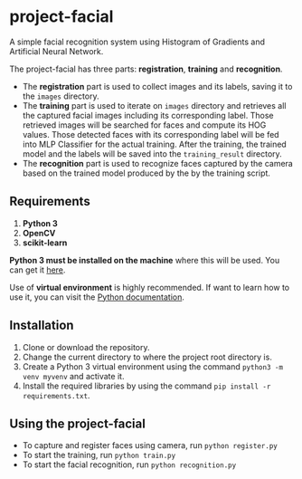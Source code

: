# project-facial
A simple facial recognition system using Histogram of Gradients and Artificial Neural Network.

The project-facial has three parts: **registration**, **training**  and **recognition**.
* The **registration** part is used to collect images and its labels, saving it to the `images` directory.
* The **training** part is used to iterate on `images` directory and retrieves all the captured facial images including its corresponding label. Those retrieved images will be searched for faces and compute its HOG values. Those detected faces with its corresponding label will be fed into MLP Classifier for the actual training. After the training, the trained model and the labels will be saved into the `training_result` directory.
* The **recognition** part is used to recognize faces captured by the camera based on the trained model produced by the by the training script.

## Requirements
1. **Python 3**
2. **OpenCV**
3. **scikit-learn**

**Python 3 must be installed on the machine** where this will be used. You can get it [here](https://www.python.org/downloads/).

Use of **virtual environment** is highly recommended. If want to learn how to use it, you can visit the [Python documentation](https://docs.python.org/3/tutorial/venv.html).

## Installation
1. Clone or download the repository.
2. Change the current directory to where the project root directory is.
3. Create a Python 3 virtual environment using the command `python3 -m venv myvenv` and activate it.
4. Install the required libraries by using the command `pip install -r requirements.txt`.

## Using the project-facial
* To capture and register faces using camera, run `python register.py`
* To start the training, run `python train.py`
* To start the facial recognition, run `python recognition.py`
